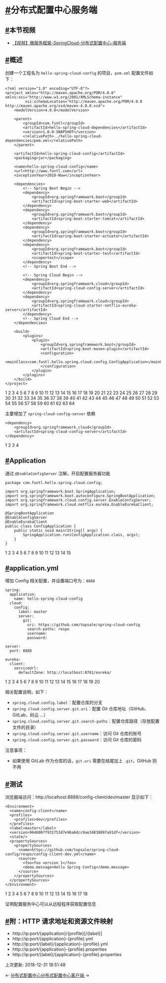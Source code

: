 # [#](https://funtl.com/zh/spring-cloud-netflix/Spring-Cloud-创建分布式配置中心服务端.html#分布式配置中心服务端)分布式配置中心服务端

## [#](https://funtl.com/zh/spring-cloud-netflix/Spring-Cloud-创建分布式配置中心服务端.html#本节视频)本节视频

- [【视频】微服务框架-SpringCloud-分布式配置中心-服务端](https://www.bilibili.com/video/av28096048/)

## [#](https://funtl.com/zh/spring-cloud-netflix/Spring-Cloud-创建分布式配置中心服务端.html#概述)概述

创建一个工程名为 `hello-spring-cloud-config` 的项目，`pom.xml` 配置文件如下：

```text
<?xml version="1.0" encoding="UTF-8"?>
<project xmlns="http://maven.apache.org/POM/4.0.0" xmlns:xsi="http://www.w3.org/2001/XMLSchema-instance"
         xsi:schemaLocation="http://maven.apache.org/POM/4.0.0 http://maven.apache.org/xsd/maven-4.0.0.xsd">
    <modelVersion>4.0.0</modelVersion>

    <parent>
        <groupId>com.funtl</groupId>
        <artifactId>hello-spring-cloud-dependencies</artifactId>
        <version>1.0.0-SNAPSHOT</version>
        <relativePath>../hello-spring-cloud-dependencies/pom.xml</relativePath>
    </parent>

    <artifactId>hello-spring-cloud-config</artifactId>
    <packaging>jar</packaging>

    <name>hello-spring-cloud-config</name>
    <url>http://www.funtl.com</url>
    <inceptionYear>2018-Now</inceptionYear>

    <dependencies>
        <!-- Spring Boot Begin -->
        <dependency>
            <groupId>org.springframework.boot</groupId>
            <artifactId>spring-boot-starter-web</artifactId>
        </dependency>
        <dependency>
            <groupId>org.springframework.boot</groupId>
            <artifactId>spring-boot-starter-tomcat</artifactId>
        </dependency>
        <dependency>
            <groupId>org.springframework.boot</groupId>
            <artifactId>spring-boot-starter-actuator</artifactId>
        </dependency>
        <dependency>
            <groupId>org.springframework.boot</groupId>
            <artifactId>spring-boot-starter-test</artifactId>
            <scope>test</scope>
        </dependency>
        <!-- Spring Boot End -->

        <!-- Spring Cloud Begin -->
        <dependency>
            <groupId>org.springframework.cloud</groupId>
            <artifactId>spring-cloud-config-server</artifactId>
        </dependency>
        <dependency>
            <groupId>org.springframework.cloud</groupId>
            <artifactId>spring-cloud-starter-netflix-eureka-server</artifactId>
        </dependency>
        <!-- Spring Cloud End -->
    </dependencies>

    <build>
        <plugins>
            <plugin>
                <groupId>org.springframework.boot</groupId>
                <artifactId>spring-boot-maven-plugin</artifactId>
                <configuration>
                    <mainClass>com.funtl.hello.spring.cloud.config.ConfigApplication</mainClass>
                </configuration>
            </plugin>
        </plugins>
    </build>
</project>
```

1
2
3
4
5
6
7
8
9
10
11
12
13
14
15
16
17
18
19
20
21
22
23
24
25
26
27
28
29
30
31
32
33
34
35
36
37
38
39
40
41
42
43
44
45
46
47
48
49
50
51
52
53
54
55
56
57
58
59
60
61
62
63
64

主要增加了 `spring-cloud-config-server` 依赖

```text
<dependency>
    <groupId>org.springframework.cloud</groupId>
    <artifactId>spring-cloud-config-server</artifactId>
</dependency>
```

1
2
3
4

## [#](https://funtl.com/zh/spring-cloud-netflix/Spring-Cloud-创建分布式配置中心服务端.html#application)Application

通过 `@EnableConfigServer` 注解，开启配置服务器功能

```text
package com.funtl.hello.spring.cloud.config;

import org.springframework.boot.SpringApplication;
import org.springframework.boot.autoconfigure.SpringBootApplication;
import org.springframework.cloud.config.server.EnableConfigServer;
import org.springframework.cloud.netflix.eureka.EnableEurekaClient;

@SpringBootApplication
@EnableConfigServer
@EnableEurekaClient
public class ConfigApplication {
    public static void main(String[] args) {
        SpringApplication.run(ConfigApplication.class, args);
    }
}
```

1
2
3
4
5
6
7
8
9
10
11
12
13
14
15

## [#](https://funtl.com/zh/spring-cloud-netflix/Spring-Cloud-创建分布式配置中心服务端.html#application-yml)application.yml

增加 Config 相关配置，并设置端口号为：`8888`

```text
spring:
  application:
    name: hello-spring-cloud-config
  cloud:
    config:
      label: master
      server:
        git:
          uri: https://github.com/topsale/spring-cloud-config
          search-paths: respo
          username:
          password:

server:
  port: 8888

eureka:
  client:
    serviceUrl:
      defaultZone: http://localhost:8761/eureka/
```

1
2
3
4
5
6
7
8
9
10
11
12
13
14
15
16
17
18
19
20

相关配置说明，如下：

- `spring.cloud.config.label`：配置仓库的分支
- `spring.cloud.config.server.git.uri`：配置 Git 仓库地址（GitHub、GitLab、码云 ...）
- `spring.cloud.config.server.git.search-paths`：配置仓库路径（存放配置文件的目录）
- `spring.cloud.config.server.git.username`：访问 Git 仓库的账号
- `spring.cloud.config.server.git.password`：访问 Git 仓库的密码

注意事项：

- 如果使用 GitLab 作为仓库的话，`git.uri` 需要在结尾加上 `.git`，GitHub 则不用

## [#](https://funtl.com/zh/spring-cloud-netflix/Spring-Cloud-创建分布式配置中心服务端.html#测试)测试

浏览器端访问：http://localhost:8888/config-client/dev/master 显示如下：

```text
<Environment> 
  <name>config-client</name>  
  <profiles> 
    <profiles>dev</profiles> 
  </profiles>  
  <label>master</label>  
  <version>9646007f931753d7e96a6dcc9ae34838897a91df</version>  
  <state/>  
  <propertySources> 
    <propertySources> 
      <name>https://github.com/topsale/spring-cloud-config/respo/config-client-dev.yml</name>  
      <source> 
        <foo>foo version 1</foo>  
        <demo.message>Hello Spring Config</demo.message> 
      </source> 
    </propertySources> 
  </propertySources> 
</Environment>
```

1
2
3
4
5
6
7
8
9
10
11
12
13
14
15
16
17
18

证明配置服务中心可以从远程程序获取配置信息

## [#](https://funtl.com/zh/spring-cloud-netflix/Spring-Cloud-创建分布式配置中心服务端.html#附：http-请求地址和资源文件映射)附：HTTP 请求地址和资源文件映射

- http://ip:port/{application}/{profile}[/{label}]
- http://ip:port/{application}-{profile}.yml
- http://ip:port/{label}/{application}-{profile}.yml
- http://ip:port/{application}-{profile}.properties
- http://ip:port/{label}/{application}-{profile}.properties

上次更新: 2018-12-31 18:51:48

← [分布式配置中心](https://funtl.com/zh/spring-cloud-netflix/Spring-Cloud-分布式配置中心.html)[分布式配置中心客户端 ](https://funtl.com/zh/spring-cloud-netflix/Spring-Cloud-创建分布式配置中心客户端.html)→